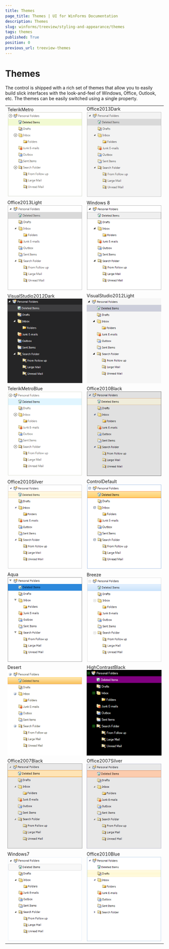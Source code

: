 ```yaml
---
title: Themes
page_title: Themes | UI for WinForms Documentation
description: Themes
slug: winforms/treeview/styling-and-appearance/themes
tags: themes
published: True
position: 0
previous_url: treeview-themes
---
```


# Themes

The control is shipped with a rich set of themes that allow you to easily build slick interfaces with the look-and-feel of Windows, Office, Outlook, etc. The themes can be easily switched using a single property.

|   |   |
|---|---|
|TelerikMetro<br/>![treeview-themes 001](images/treeview-themes001.png)|Office2013Dark<br/>![treeview-themes 002](images/treeview-themes002.png)|
|Office2013Light<br/>![treeview-themes 003](images/treeview-themes003.png)|Windows 8<br/>![treeview-themes 004](images/treeview-themes004.png)|
|VisualStudio2012Dark<br/>![treeview-themes 005](images/treeview-themes005.png)|VisualStudio2012Light<br/>![treeview-themes 006](images/treeview-themes006.png)|
|TelerikMetroBlue<br/>![treeview-themes 007](images/treeview-themes007.png)|Office2010Black<br/>![treeview-themes 008](images/treeview-themes008.png)|
|Office2010Silver<br/>![treeview-themes 009](images/treeview-themes009.png)|ControlDefault<br/>![treeview-themes 010](images/treeview-themes010.png)|
|Aqua<br/>![treeview-themes 011](images/treeview-themes011.png)|Breeze<br/>![treeview-themes 012](images/treeview-themes012.png)|
|Desert<br/>![treeview-themes 013](images/treeview-themes013.png)|HighContrastBlack<br/>![treeview-themes 014](images/treeview-themes014.png)|
|Office2007Black<br/>![treeview-themes 015](images/treeview-themes015.png)|Office2007Silver<br/>![treeview-themes 016](images/treeview-themes016.png)|
|Windows7<br/>![treeview-themes 017](images/treeview-themes017.png)|Office2010Blue<br/>![treeview-themes 019](images/treeview-themes019.png)|






